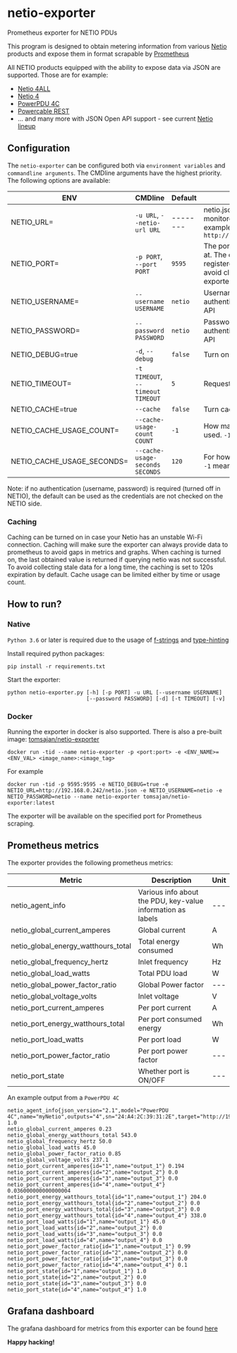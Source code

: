 # netio-exporter
Prometheus exporter for NETIO PDUs

This program is designed to obtain metering information from various [Netio](https://www.netio-products.com/en/products/all-products) products and expose them in format scrapable by [Prometheus](https://prometheus.io/)


All NETIO products equipped with the ability to expose data via JSON are supported. Those are for example:
- [Netio 4ALL](https://www.netio-products.com/en/device/netio-4all) 
- [Netio 4](https://www.netio-products.com/en/device/netio-4) 
- [PowerPDU 4C](https://www.netio-products.com/en/device/powerpdu-4c) 
- [Powercable REST](https://www.netio-products.com/en/device/powercable-rest-101x) 
- ... and many more with JSON Open API support - see current [Netio lineup](https://www.netio-products.com/en/products/all-products) 

## Configuration
The `netio-exporter` can be configured both via `environment variables` and `commandline arguments`.
The CMDline arguments have the highest priority. The following options are available:

| ENV                                 | CMDline                           | Default  | Description                                                                                                                                                                                                                   |
|-------------------------------------|-----------------------------------|----------|-------------------------------------------------------------------------------------------------------------------------------------------------------------------------------------------------------------------------------|
| NETIO_URL=<url>                     | `-u URL`, `--netio-url URL`       | -------- | netio.json endpoint of the monitored Netio PDU. For example `http://192.168.0.1/netio.json`                                                                                                                                   |
| NETIO_PORT=<port>                   | `-p PORT`, `--port PORT`          | `9595`   | The port the exporter will listen at. The default port is registered on [Prometheus](https://github.com/prometheus/prometheus/wiki/Default-port-allocations#exporters-starting-at-9100) to avoid clashes with other exporters |
| NETIO_USERNAME=<username>           | `--username USERNAME`             | `netio`  | Username used for authentication into the JSON API                                                                                                                                                                            |
| NETIO_PASSWORD=<pass>               | `--password PASSWORD`             | `netio`  | Password used for authentication into the JSON API                                                                                                                                                                            |
| NETIO_DEBUG=true                    | `-d`, `--debug`                   | `false`  | Turn on debug logging                                                                                                                                                                                                         |
| NETIO_TIMEOUT=<timeout>             | `-t TIMEOUT`, `--timeout TIMEOUT` | `5`      | Request timeout. In seconds                                                                                                                                                                                                   |
| NETIO_CACHE=true                    | `--cache`                         | `false`  | Turn caching on/off                                                                                                                                                                                                           |
| NETIO_CACHE_USAGE_COUNT=<count>     | `--cache-usage-count COUNT`       | `-1`     | How many times cache can be used. `-1` means unlimited.                                                                                                                                                                       |
| NETIO_CACHE_USAGE_SECONDS=<seconds> | `--cache-usage-seconds SECONDS`   | `120`    | For how long the cache is valid. `-1` means unlimited.                                                                                                                                                                        |

Note: if no authentication (username, password) is required (turned off in NETIO), the default can be used as the credentials are not checked on the NETIO side.

### Caching
Caching can be turned on in case your Netio has an unstable Wi-Fi connection. Caching will make sure the exporter can always provide data to prometheus to avoid gaps in metrics and graphs. When caching is turned on, the last obtained value is returned if querying netio was not successful. To avoid collecting stale data for a long time, the caching is set to 120s expiration by default. Cache usage can be limited either by time or usage count.


## How to run?
### Native
`Python 3.6` or later is required due to the usage of [f-strings](https://realpython.com/python-f-strings/) and [type-hinting](https://docs.python.org/3/library/typing.html)

Install required python packages:
```
pip install -r requirements.txt
```

Start the exporter:
```
python netio-exporter.py [-h] [-p PORT] -u URL [--username USERNAME]
                         [--password PASSWORD] [-d] [-t TIMEOUT] [-v]
```

### Docker
Running the exporter in docker is also supported. There is also a pre-built image: [tomsajan/netio-exporter](https://hub.docker.com/r/tomsajan/netio-exporter/tags)
```
docker run -tid --name netio-exporter -p <port:port> -e <ENV_NAME>=<ENV_VAL> <image_name>:<image_tag>

``` 

For example
```
docker run -tid -p 9595:9595 -e NETIO_DEBUG=true -e NETIO_URL=http://192.168.0.242/netio.json -e NETIO_USERNAME=netio -e NETIO_PASSWORD=netio --name netio-exporter tomsajan/netio-exporter:latest 
```

The exporter will be available on the specified port for Prometheus scraping.

## Prometheus metrics
The exporter provides the following prometheus metrics:

| Metric | Description | Unit |
|--------|-------------|------|
| netio_agent_info | Various info about the PDU, key-value information as labels | --- |
| netio_global_current_amperes | Global current | A |
| netio_global_energy_watthours_total | Total energy consumed | Wh |
| netio_global_frequency_hertz | Inlet frequency | Hz |
| netio_global_load_watts | Total PDU load | W |
| netio_global_power_factor_ratio | Global Power factor | --- |
| netio_global_voltage_volts | Inlet voltage | V |
| netio_port_current_amperes | Per port current | A |
| netio_port_energy_watthours_total | Per port consumed energy | Wh |
| netio_port_load_watts | Per port load | W |
| netio_port_power_factor_ratio | Per port power factor | --- |
| netio_port_state | Whether port is ON/OFF | --- |


An example output from a `PowerPDU 4C`
```
netio_agent_info{json_version="2.1",model="PowerPDU 4C",name="myNetio",outputs="4",sn="24:A4:2C:39:31:2E",target="http://192.168.0.121/netio.json",version="3.3.1"} 1.0
netio_global_current_amperes 0.23
netio_global_energy_watthours_total 543.0
netio_global_frequency_hertz 50.0
netio_global_load_watts 45.0
netio_global_power_factor_ratio 0.85
netio_global_voltage_volts 237.1
netio_port_current_amperes{id="1",name="output_1"} 0.194
netio_port_current_amperes{id="2",name="output_2"} 0.0
netio_port_current_amperes{id="3",name="output_3"} 0.0
netio_port_current_amperes{id="4",name="output_4"} 0.036000000000000004
netio_port_energy_watthours_total{id="1",name="output_1"} 204.0
netio_port_energy_watthours_total{id="2",name="output_2"} 0.0
netio_port_energy_watthours_total{id="3",name="output_3"} 0.0
netio_port_energy_watthours_total{id="4",name="output_4"} 338.0
netio_port_load_watts{id="1",name="output_1"} 45.0
netio_port_load_watts{id="2",name="output_2"} 0.0
netio_port_load_watts{id="3",name="output_3"} 0.0
netio_port_load_watts{id="4",name="output_4"} 0.0
netio_port_power_factor_ratio{id="1",name="output_1"} 0.99
netio_port_power_factor_ratio{id="2",name="output_2"} 0.0
netio_port_power_factor_ratio{id="3",name="output_3"} 0.0
netio_port_power_factor_ratio{id="4",name="output_4"} 0.1
netio_port_state{id="1",name="output_1"} 1.0
netio_port_state{id="2",name="output_2"} 0.0
netio_port_state{id="3",name="output_3"} 0.0
netio_port_state{id="4",name="output_4"} 1.0
```

## Grafana dashboard
The grafana dashboard for metrics from this exporter can be found [here](https://grafana.com/grafana/dashboards/12022)

**Happy hacking!**